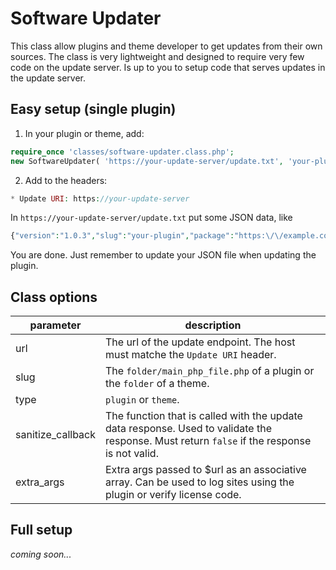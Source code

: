 # Software Updater
This class allow plugins and theme developer to get updates from their own sources.
The class is very lightweight and designed to require very few code on the update server.
Is up to you to setup code that serves updates in the update server.

## Easy setup (single plugin)
1. In your plugin or theme, add:
```php
require_once 'classes/software-updater.class.php';
new SoftwareUpdater( 'https://your-update-server/update.txt', 'your-plugin/your-plugin.php', 'plugin' );
```
2. Add to the headers:
```php
* Update URI: https://your-update-server
```

In `https://your-update-server/update.txt` put some JSON data, like
```php
{"version":"1.0.3","slug":"your-plugin","package":"https:\/\/example.com\/update-test-1.0.3.zip"}
```
You are done. Just remember to update your JSON file when updating the plugin.

## Class options

| parameter | description |
|--|--|
| url | The url of the update endpoint. The host must matche the `Update URI` header.|
| slug | The `folder/main_php_file.php` of a plugin or the `folder` of a theme. |
| type | `plugin` or `theme`.
| sanitize_callback | The function that is called with the update data response.  Used to validate the response.  Must return `false` if the response is not valid. |
| extra_args |   Extra args passed to $url as an associative array. Can be used to log sites using the plugin or verify license code.

## Full setup
*coming soon...*
